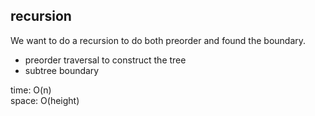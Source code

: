 ## recursion
We want to do a recursion to do both preorder and found the boundary.<br>
- preorder traversal to construct the tree
- subtree boundary

time: O(n)<br>
space: O(height)
